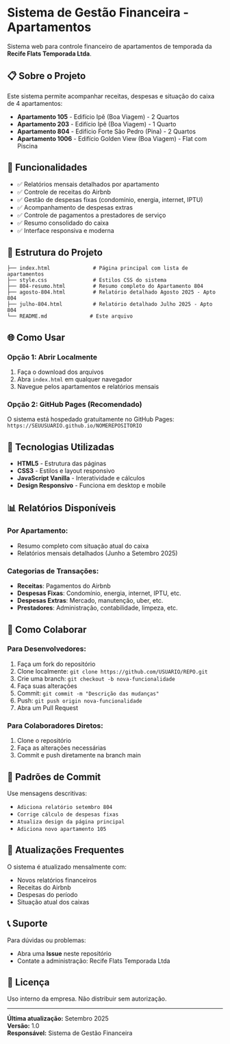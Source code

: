 # Sistema de Gestão Financeira - Apartamentos

Sistema web para controle financeiro de apartamentos de temporada da **Recife Flats Temporada Ltda**.

## 📋 Sobre o Projeto

Este sistema permite acompanhar receitas, despesas e situação do caixa de 4 apartamentos:
- **Apartamento 105** - Edifício Ipê (Boa Viagem) - 2 Quartos
- **Apartamento 203** - Edifício Ipê (Boa Viagem) - 1 Quarto  
- **Apartamento 804** - Edifício Forte São Pedro (Pina) - 2 Quartos
- **Apartamento 1006** - Edifício Golden View (Boa Viagem) - Flat com Piscina

## 🚀 Funcionalidades

- ✅ Relatórios mensais detalhados por apartamento
- ✅ Controle de receitas do Airbnb
- ✅ Gestão de despesas fixas (condomínio, energia, internet, IPTU)
- ✅ Acompanhamento de despesas extras
- ✅ Controle de pagamentos a prestadores de serviço
- ✅ Resumo consolidado do caixa
- ✅ Interface responsiva e moderna

## 📁 Estrutura do Projeto

```
├── index.html              # Página principal com lista de apartamentos
├── style.css               # Estilos CSS do sistema
├── 804-resumo.html         # Resumo completo do Apartamento 804
├── agosto-804.html         # Relatório detalhado Agosto 2025 - Apto 804
├── julho-804.html          # Relatório detalhado Julho 2025 - Apto 804
└── README.md              # Este arquivo
```

## 🌐 Como Usar

### Opção 1: Abrir Localmente
1. Faça o download dos arquivos
2. Abra `index.html` em qualquer navegador
3. Navegue pelos apartamentos e relatórios mensais

### Opção 2: GitHub Pages (Recomendado)
O sistema está hospedado gratuitamente no GitHub Pages:
`https://SEUUSUARIO.github.io/NOMEREPOSITORIO`

## 🔧 Tecnologias Utilizadas

- **HTML5** - Estrutura das páginas
- **CSS3** - Estilos e layout responsivo
- **JavaScript Vanilla** - Interatividade e cálculos
- **Design Responsivo** - Funciona em desktop e mobile

## 📊 Relatórios Disponíveis

### Por Apartamento:
- Resumo completo com situação atual do caixa
- Relatórios mensais detalhados (Junho a Setembro 2025)

### Categorias de Transações:
- **Receitas**: Pagamentos do Airbnb
- **Despesas Fixas**: Condomínio, energia, internet, IPTU, etc.
- **Despesas Extras**: Mercado, manutenção, uber, etc.
- **Prestadores**: Administração, contabilidade, limpeza, etc.

## 👥 Como Colaborar

### Para Desenvolvedores:
1. Faça um fork do repositório
2. Clone localmente: `git clone https://github.com/USUARIO/REPO.git`
3. Crie uma branch: `git checkout -b nova-funcionalidade`
4. Faça suas alterações
5. Commit: `git commit -m "Descrição das mudanças"`
6. Push: `git push origin nova-funcionalidade`
7. Abra um Pull Request

### Para Colaboradores Diretos:
1. Clone o repositório
2. Faça as alterações necessárias
3. Commit e push diretamente na branch main

## 📝 Padrões de Commit

Use mensagens descritivas:
- `Adiciona relatório setembro 804`
- `Corrige cálculo de despesas fixas`
- `Atualiza design da página principal`
- `Adiciona novo apartamento 105`

## 🔄 Atualizações Frequentes

O sistema é atualizado mensalmente com:
- Novos relatórios financeiros
- Receitas do Airbnb
- Despesas do período
- Situação atual dos caixas

## 📞 Suporte

Para dúvidas ou problemas:
- Abra uma **Issue** neste repositório
- Contate a administração: Recife Flats Temporada Ltda

## 📄 Licença

Uso interno da empresa. Não distribuir sem autorização.

---

**Última atualização:** Setembro 2025  
**Versão:** 1.0  
**Responsável:** Sistema de Gestão Financeira